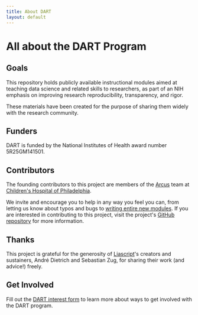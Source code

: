 ```yaml
---
title: About DART
layout: default
---
```


# All about the DART Program

## Goals

This repository holds publicly available instructional modules aimed at teaching data science and related skills to researchers, as part of an NIH emphasis on improving research reproducibility, transparency, and rigor.

These materials have been created for the purpose of sharing them widely with the research community.  

## Funders

DART is funded by the National Institutes of Health award number 5R25GM141501.

## Contributors

The founding contributors to this project are members of the [Arcus](https://arcus.chop.edu) team at [Children's Hospital of Philadelphia](https://www.chop.edu).

We invite and encourage you to help in any way you feel you can, from letting us know about typos and bugs to [writing entire new modules](https://github.com/arcus/education_modules/blob/main/how_to.md). If you are interested in contributing to this project, visit the project's [GitHub repository](https://github.com/arcus/education_modules) for more information.

## Thanks

This project is grateful for the generosity of [Liascript](https://github.com/LiaScript)'s creators and sustainers, André Dietrich and Sebastian Zug, for sharing their work (and advice!) freely.

## Get Involved

Fill out the [DART interest form](https://redcap.chop.edu/surveys/?s=FPHWFNEA9KN3HERF) to learn more about ways to get involved with the DART program.
